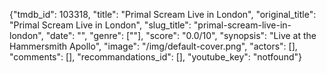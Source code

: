 {"tmdb_id": 103318, "title": "Primal Scream Live in London", "original_title": "Primal Scream Live in London", "slug_title": "primal-scream-live-in-london", "date": "", "genre": [""], "score": "0.0/10", "synopsis": "Live at the Hammersmith Apollo", "image": "/img/default-cover.png", "actors": [], "comments": [], "recommandations_id": [], "youtube_key": "notfound"}